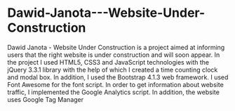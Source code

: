 # Dawid-Janota---Website-Under-Construction
Dawid Janota - Website Under Construction is a project aimed at informing users that the right website is under construction and will soon appear. In the project I used HTML5, CSS3 and JavaScript technologies with the jQuery 3.3.1 library with the help of which I created a time counting clock and modal box. In addition, I used the Bootstrap 4.1.3 web framework. I used Font Awesome for the font script. In order to get information about website traffic, I implemented the Google Analytics script. In addition, the website uses Google Tag Manager
